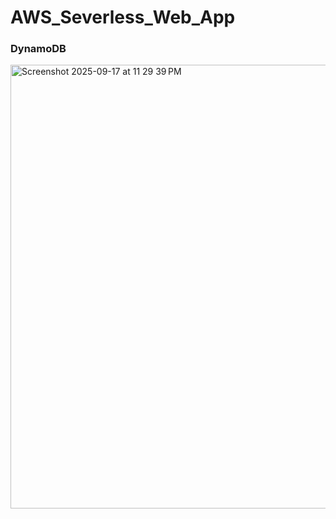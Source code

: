 # AWS_Severless_Web_App

### DynamoDB 


<img width="1000" height="710" alt="Screenshot 2025-09-17 at 11 29 39 PM" src="https://github.com/user-attachments/assets/5b512bdc-fe4e-4402-94a1-0442a26ac482" />
